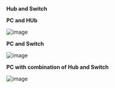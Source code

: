 **Hub and Switch**

**PC and HUb**

![image](https://user-images.githubusercontent.com/84217141/202838433-7cf0ac1f-1ebd-465a-b8fe-905f700a6c41.png)


**PC and Switch**

![image](https://user-images.githubusercontent.com/84217141/202838440-e11371d2-5835-43f1-ac1a-2ec2fb43221e.png)


**PC with combination of Hub and Switch**

![image](https://user-images.githubusercontent.com/84217141/202838459-2f5e34f8-0a38-4d13-8bf6-a55719f3873a.png)


